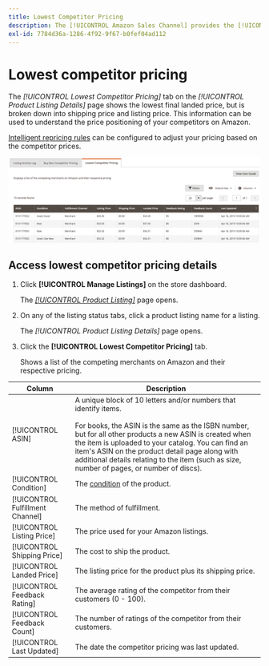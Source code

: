 ```yaml
---
title: Lowest Competitor Pricing
description: The [!UICONTROL Amazon Sales Channel] provides the [!UICONTROL Lowest Competitor Pricing] tab to help you to understand the price positioning of your competitors on Amazon.
exl-id: 7784d36a-1286-4f92-9f67-b0fef04ad112
---
```

# Lowest competitor pricing

The _[!UICONTROL Lowest Competitor Pricing]_ tab on the _[!UICONTROL Product Listing Details]_ page shows the lowest final landed price, but is broken down into shipping price and listing price. This information can be used to understand the price positioning of your competitors on Amazon.

[Intelligent repricing rules](./intelligent-repricing-rules.md) can be configured to adjust your pricing based on the competitor prices.

![Lowest competitor pricing](assets/amazon-listing-details-lowest-comp.png)

## Access lowest competitor pricing details

1. Click **[!UICONTROL Manage Listings]** on the store dashboard.

   The [_[!UICONTROL Product Listing]_](./managing-product-listings.md) page opens.

1. On any of the listing status tabs, click a product listing name for a listing.

   The _[!UICONTROL Product Listing Details]_ page opens.

1. Click the **[!UICONTROL Lowest Competitor Pricing]** tab.

   Shows a list of the competing merchants on Amazon and their respective pricing.

|Column|Description|
|---|---|
|[!UICONTROL ASIN]|A unique block of 10 letters and/or numbers that identify items.<br><br>For books, the ASIN is the same as the ISBN number, but for all other products a new ASIN is created when the item is uploaded to your catalog. You can find an item's ASIN on the product detail page along with additional details relating to the item (such as size, number of pages, or number of discs). |
|[!UICONTROL Condition]|The [condition](./product-listing-condition.md) of the product. |
|[!UICONTROL Fulfillment Channel]|The method of fulfillment. |
|[!UICONTROL Listing Price]|The price used for your Amazon listings. |
|[!UICONTROL Shipping Price]|The cost to ship the product. |
|[!UICONTROL Landed Price]|The listing price for the product plus its shipping price. |
|[!UICONTROL Feedback Rating]|The average rating of the competitor from their customers (0 - 100). |
|[!UICONTROL Feedback Count]|The number of ratings of the competitor from their customers. |
|[!UICONTROL Last Updated]|The date the competitor pricing was last updated. |
